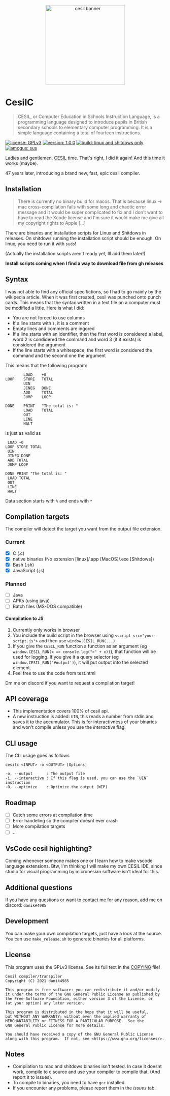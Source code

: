 <p style="text-align: center">
	<img src="https://miro.medium.com/max/1400/0*AJK4a0G1gaknToSP.jpg" alt="cesil banner" style="height: 250px; width: auto">
</p>

# CesilC

> CESIL, or Computer Education in Schools Instruction Language, is a programming language designed to introduce pupils in British secondary schools to elementary computer programming. It is a simple language containing a total of fourteen instructions. 

[![license: GPLv3](https://img.shields.io/badge/license-GPLv3-blue.svg)](COPYING) [![version: 1.0.0](https://img.shields.io/badge/version-1.0.0-green.svg)](README.md) [![build: linux and shitdows only](https://img.shields.io/badge/build-linux%20and%20shitdows%20only-yellow.svg)](README.md) [![amogus: sus](https://img.shields.io/badge/amogus-sus-black.svg)](README.md)

Ladies and gentlemen, [CESIL](https://en.wikipedia.org/wiki/CESIL) time. That's right, I did it again! And this time it works (maybe).

47 years later, introducing a brand new, fast, epic cesil compiler.

## Installation
> There is currently no binary build for macos. That is because linux -> mac cross-compilation fails with some long and chaotic error message and It would be super complicated to fix and I don't want to have to read the Xcode license and I'm sure it would make me give all my copyright rights to Apple [...]

There are binaries and installation scripts for Linux and Shitdows in releases. On shitdows running the installation script should be enough. On linux, you need to run it with `sudo`!

(Actually the installation scripts aren't ready yet, Ill add them later!)

**Install scripts coming when I find a way to download file from gh releases**

## Syntax
I was not able to find any official specifictions, so I had to go mainly by the wikipedia article. When it was first created, cesil was punched onto punch cards. This means that the syntax written in a text file on a computer must be modified a little. Here is what I did:
- You are not forced to use columns
- If a line starts with `(`, it is a comment
- Empty lines and comments are ingored
- If a line starts with an identifier, then the first word is considered a label, word 2 is condidered the command and word 3 (if it exists) is considered the argument
- If the line starts with a whitespace, the first word is considered the command and the second one the argument

This means that the following program:
```
        LOAD    +0
LOOP    STORE   TOTAL
        UIN
        JINEG   DONE
        ADD     TOTAL
        JUMP    LOOP

DONE    PRINT   "The total is: "
        LOAD    TOTAL
        OUT
        LINE
        HALT
```

is just as valid as
```
 LOAD +0
LOOP STORE TOTAL
 UIN
 JINEG DONE
 ADD TOTAL
 JUMP LOOP

DONE PRINT "The total is: "
 LOAD TOTAL
 OUT
 LINE
 HALT

```

Data section starts with `%` and ends with `*`

## Compilation targets

The compiler will detect the target you want from the output file extension.

### Current
- [x] C (.c)
- [x] native binaries (No extension [linux]/.app [MacOS]/.exe [Shitdows])
- [x] Bash (.sh)
- [x] JavaScript (.js)

### Planned
- [ ] Java
- [ ] APKs (using java)
- [ ] Batch files (MS-DOS compatible)

#### Compilation to JS
1. Currently only works in browser
2. You include the build script in the browser using `<script src="your-script.js">` and then use `window.CESIL_RUN(...)`
3. If you give the `CESIL_RUN` function a function as an argument (eg `window.CESIL_RUN(x => console.log(">" + x))`), that function will be used for logging. If you give it a query selector (eg `window.CESIL_RUN('#output')`), it will put output into the selected element.
4. Feel free to use the code from test.html

Dm me on discord if you want to request a compilation target!

## API coverage
- This implementation covers 100% of cesil api.
- A new instruction is added: `UIN`, this reads a number from stdin and saves it to the accumulator. This is for interactivness of your binaries and won't compile unless you use the *interactive* flag.

## CLI usage

The CLI usage goes as follows
```
cesilc <INPUT> -o <OUTPUT> [Options]

-o, --output      : The output file
-i, --interactive : If this flag is used, you can use the `UIN` instruction
-O, --optimize    : Optimize the output (WIP)
```

## Roadmap
- [ ] Catch some errors at compilation time
- [ ] Error handeling so the compiler doesnt ever crash
- [ ] More compilation targets
- [ ] ...

## VsCode cesil highlighting?
Coming whenever someone makes one or I learn how to make vscode language extensions.
Btw, I'm thinking I will make my own CESIL IDE, since studio for visual programming by micronesian software isn't ideal for this.

## Additional questions
If you have any questions or want to contact me for any reason, add me on discord: `danik#4985`

## Development
You can make your own compilation targets, just have a look at the source.
You can use `make_release.sh` to generate binaries for all platforms.

## License
This program uses the GPLv3 license. See its full text in the [COPYING](COPYING) file!

```
Cesil compiler/transpiler
Copyright (C) 2021 danik4985

This program is free software: you can redistribute it and/or modify
it under the terms of the GNU General Public License as published by
the Free Software Foundation, either version 3 of the License, or
(at your option) any later version.

This program is distributed in the hope that it will be useful,
but WITHOUT ANY WARRANTY; without even the implied warranty of
MERCHANTABILITY or FITNESS FOR A PARTICULAR PURPOSE.  See the
GNU General Public License for more details.

You should have received a copy of the GNU General Public License
along with this program.  If not, see <https://www.gnu.org/licenses/>.
```

## Notes
- Compilation to mac and shitdows binaries isn't tested. In case it doesnt work, compile to c source and use your compiler to compile that. (And report it to issues).
- To compile to binaries, you need to have `gcc` installed.
- If you encounter any problems, please report them in the *issues* tab.

<!-- Why does git hate me?? -->
